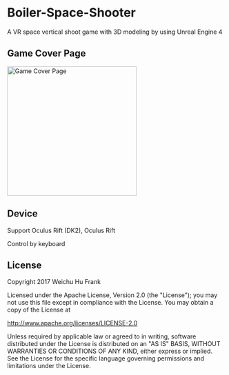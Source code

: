 # Boiler-Space-Shooter
A VR space vertical shoot game with 3D modeling by using Unreal Engine 4

## Game Cover Page

<img src=https://github.com/frhhh/Bolier-Space-Shooter/blob/master/BSS_COVER.jpg title='Game Cover Page' width='300' alt='Game Cover Page' />

## Device
Support Oculus Rift (DK2), Oculus Rift

Control by keyboard

## License

Copyright 2017 Weichu Hu Frank

Licensed under the Apache License, Version 2.0 (the "License");
you may not use this file except in compliance with the License.
You may obtain a copy of the License at

http://www.apache.org/licenses/LICENSE-2.0

Unless required by applicable law or agreed to in writing, software
distributed under the License is distributed on an "AS IS" BASIS,
WITHOUT WARRANTIES OR CONDITIONS OF ANY KIND, either express or implied.
See the License for the specific language governing permissions and
limitations under the License.

